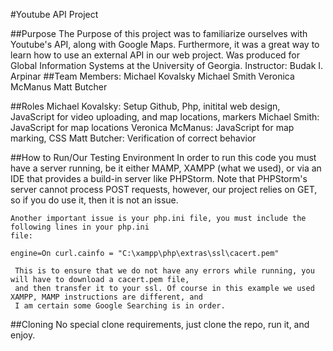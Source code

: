 #Youtube API Project

##Purpose
    The Purpose of this project was to familiarize ourselves with Youtube's API, along with Google Maps.
    Furthermore, it was a great way to learn how to use an external API in our web project. 
    Was produced for Global Information Systems at the University of Georgia. Instructor: Budak I. Arpinar
##Team Members:
    Michael Kovalsky
    Michael Smith
    Veronica McManus
    Matt Butcher

##Roles
    Michael Kovalsky: Setup Github, Php, initital web design, 
    JavaScript for video uploading, and map locations, markers
    Michael Smith: JavaScript for map locations
    Veronica McManus: JavaScript for map marking, CSS
    Matt Butcher: Verification of correct behavior
    
##How to Run/Our Testing Environment
    In order to run this code you must have a server running, be it either MAMP, XAMPP (what we used),
    or via an IDE that provides a build-in server like PHPStorm. Note that PHPStorm's server  cannot process POST
    requests, however, our project relies on GET, so if you do use it, then it is not an issue. 
    
    Another important issue is your php.ini file, you must include the following lines in your php.ini
    file: 
    

   `engine=On
     curl.cainfo = "C:\xampp\php\extras\ssl\cacert.pem"`
     
     This is to ensure that we do not have any errors while running, you will have to download a cacert.pem file,
     and then transfer it to your ssl. Of course in this example we used XAMPP, MAMP instructions are different, and 
     I am certain some Google Searching is in order. 
     
##Cloning
    No special clone requirements, just clone the repo, run it, and enjoy. 
